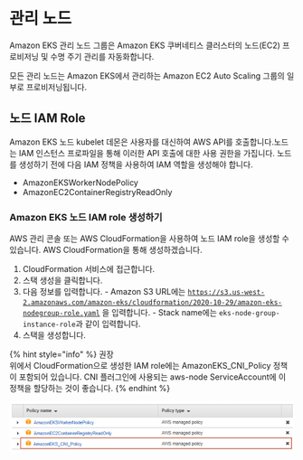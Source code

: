 # 관리 노드

Amazon EKS 관리 노드 그룹은 Amazon EKS 쿠버네티스 클러스터의 노드\(EC2\) 프로비저닝 및 수명 주기 관리를 자동화합니다.

모든 관리 노드는 Amazon EKS에서 관리하는 Amazon EC2 Auto Scaling 그룹의 일부로 프로비저닝됩니다.

## 노드 IAM Role

Amazon EKS 노드 kubelet 데몬은 사용자를 대신하여 AWS API를 호출합니다.노드는 IAM 인스턴스 프로파일을 통해 이러한 API 호출에 대한 사용 권한을 가집니다. 노드를 생성하기 전에 다음 IAM 정책을 사용하여 IAM 역할을 생성해야 합니다.

* AmazonEKSWorkerNodePolicy
* AmazonEC2ContainerRegistryReadOnly

### Amazon EKS 노드 IAM role 생성하기

 AWS 관리 콘솔 또는 AWS CloudFormation을 사용하여 노드 IAM role을 생성할 수 있습니다. AWS CloudFormation을 통해 생성하겠습니다.

1. CloudFormation 서비스에 접근합니다.
2. 스택 생성을 클릭합니다.
3. 다음 정보를 입력합니다. - Amazon S3 URL에는 [`https://s3.us-west-2.amazonaws.com/amazon-eks/cloudformation/2020-10-29/amazon-eks-nodegroup-role.yaml`](https://s3.us-west-2.amazonaws.com/amazon-eks/cloudformation/2020-10-29/amazon-eks-nodegroup-role.yaml) 을 입력합니다. - Stack name에는 `eks-node-group-instance-role`과 같이 입력합니다.
4. 스택을 생성합니다.

{% hint style="info" %}
권장  
위에서 CloudFormation으로 생성한 IAM role에는 AmazonEKS\_CNI\_Policy 정책이 포함되어 있습니다. CNI 플러그인에 사용되는 aws-node ServiceAccount에 이 정책을 할당하는 것이 좋습니다.
{% endhint %}

![CloudFormation&#xC73C;&#xB85C; &#xC0DD;&#xC131;&#xD55C; IAM role&#xC5D0; &#xBD80;&#xC5EC;&#xB41C; policy](../../../.gitbook/assets/image%20%2818%29.png)

